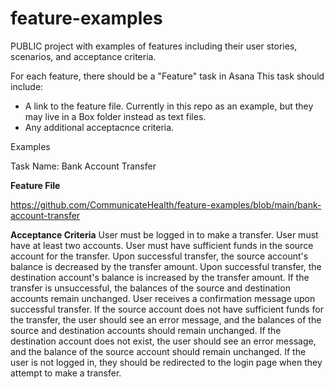 # feature-examples
PUBLIC project with examples of features including their user stories, scenarios, and acceptance criteria.

For each feature, there should be a "Feature" task in Asana
This task should include:
* A link to the feature file. Currently in this repo as an example, but they may live in a Box folder instead as text files.
* Any additional acceptacnce criteria.


Examples

Task Name: Bank Account Transfer

**Feature File**

https://github.com/CommunicateHealth/feature-examples/blob/main/bank-account-transfer

**Acceptance Criteria**
User must be logged in to make a transfer.
User must have at least two accounts.
User must have sufficient funds in the source account for the transfer.
Upon successful transfer, the source account's balance is decreased by the transfer amount.
Upon successful transfer, the destination account's balance is increased by the transfer amount.
If the transfer is unsuccessful, the balances of the source and destination accounts remain unchanged.
User receives a confirmation message upon successful transfer.
If the source account does not have sufficient funds for the transfer, the user should see an error message, and the balances of the source and destination accounts should remain unchanged.
If the destination account does not exist, the user should see an error message, and the balance of the source account should remain unchanged.
If the user is not logged in, they should be redirected to the login page when they attempt to make a transfer.
